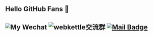 ## Hello GitHub Fans 👋

![My Wechat](https://img.shields.io/badge/WeChat-Qitianyujqk-red?style=flat&logo=WeChat)
![webkettle交流群](https://img.shields.io/badge/QQ-1124351512-red?style=flat&logo=WeChat)
[![Mail Badge](https://img.shields.io/badge/-qitianyuqty@163.com-c14438?style=flat&logo=Mail.Ru&logoColor=white&link=mailto:qitianyuqty@163.com)](mailto:qitianyuqty@163.com)
---

<!--
**QiTianyu-0403/QiTianyu-0403** is a ✨ _special_ ✨ repository because its `README.md` (this file) appears on your GitHub profile.

Here are some ideas to get you started:

- 🔭 I’m currently working on ...
- 🌱 I’m currently learning ...
- 👯 I’m looking to collaborate on ...
- 🤔 I’m looking for help with ...
- 💬 Ask me about ...
- 📫 How to reach me: ...
- 😄 Pronouns: ...
- ⚡ Fun fact: ...
-->
